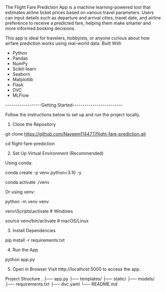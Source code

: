The Flight Fare Prediction App is a machine learning-powered tool that estimates airline ticket prices based on various travel parameters. Users can input details such as departure and arrival cities, travel date, and airline preference to receive a predicted fare, helping them make smarter and more informed booking decisions.

This app is ideal for travelers, hobbyists, or anyone curious about how airfare prediction works using real-world data.
Built With
- Python
- Pandas
- NumPy
- Scikit-learn
- Seaborn
- Matplotlib
- Flask
- DVC
- MLFlow


------------------Getting Started-------------------------

Follow the instructions below to set up and run the project locally.

1. Clone the Repository

git clone https://github.com/Nayeem114477/flight-fare-prediction.git

cd flight-fare-prediction

2. Set Up Virtual Environment (Recommended)

Using conda:

conda create -p venv python=3.10 -y

conda activate ./venv

Or using venv:

python -m venv venv

venv\Scripts\activate     # Windows

source venv/bin/activate  # macOS/Linux

3. Install Dependencies
   
pip install -r requirements.txt

4. Run the App

python app.py

5. Open in Browser
Visit http://localhost:5000 to access the app.


Project Structure
.
├── app.py
├── templates/
├── static/
├── models/
├── requirements.txt
├── dvc.yaml
└── README.md
